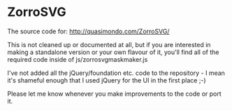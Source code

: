 ZorroSVG
============

The source code for: http://quasimondo.com/ZorroSVG/

This is not cleaned up or documented at all, but if you are interested in making a standalone version
or your own flavour of it, you'll find all of the required code inside of js/zorrosvgmaskmaker.js

I've not added all the jQuery/foundation etc. code to the repository - I mean it's shameful enough that
I used jQuery for the UI in the first place ;-)

Please let me know whenever you make improvements to the code or port it.

